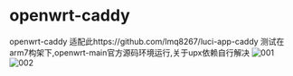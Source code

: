 # openwrt-caddy
openwrt-caddy
适配此https://github.com/lmq8267/luci-app-caddy
测试在arm7构架下,openwrt-main官方源码环境运行,关于upx依赖自行解决
![001](https://github.com/fuqiang03/openwrt-caddy/assets/26851715/e37f578c-0310-4afd-a669-d857876a732a)
![002](https://github.com/fuqiang03/openwrt-caddy/assets/26851715/b425aa2d-7d0e-42ff-ae5d-b4f4acc40874)
